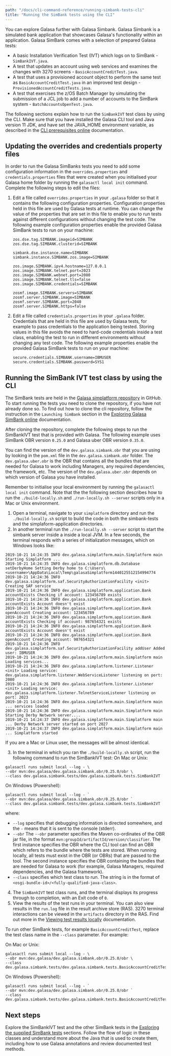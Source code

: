 ```yaml
---
path: "/docs/cli-command-reference/running-simbank-tests-cli"
title: "Running the SimBank tests using the CLI"
---
```


You can explore Galasa further with Galasa Simbank. Galasa Simbank is a simulated bank application that showcases Galasa's functionality within an application. Galasa SimBank comes with a selection of prepared Galasa tests:

- A basic Installation Verification Test (IVT) which logs on to SimBank  - `SimBankIVT.java`.
- A test that updates an account using web services and examines the changes with 3270 screens - `BasicAccountCreditTest.java`.
- A test that uses a provisioned account object to perform the same test as `BasicAccountCreditTest.java` in an improved test design - `ProvisionedAccountCreditTests.java`.
- A test that exercises the z/OS Batch Manager by simulating the submission of a JCL job to add a number of accounts to the SimBank system - `BatchAccountsOpenTest.java`.

The following sections explain how to run the `SimBankIVT` test class by using the CLI. Make sure that you have installed the Galasa CLI tool and Java version 11 JDK, and have set the JAVA_HOME environment variable, as described in the [CLI prerequisites online](cli-prereqs) documentation. 


## Updating the overrides and credentials property files


In order to run the Galasa SimBanks tests you need to add some configuration information in the `overrides.properties` and `credentials.properties` files that were created when you initialised your Galasa home folder by running the ```galasactl local init``` command. Complete the following steps to edit the files:
  

1. Edit a file called `overrides.properties` in your `.galasa` folder so that it contains the following configuration properties. Configuration properties held in this file are used by Galasa tests at runtime. You can change the value of the properties that are set in this file to enable you to run tests against different configurations without changing the test code. The following example configuration properties enable the provided Galasa SimBank tests to run on your machine:

   ```properties
   zos.dse.tag.SIMBANK.imageid=SIMBANK
   zos.dse.tag.SIMBANK.clusterid=SIMBANK

   simbank.dse.instance.name=SIMBANK
   simbank.instance.SIMBANK.zos.image=SIMBANK

   zos.image.SIMBANK.ipv4.hostname=127.0.0.1
   zos.image.SIMBANK.telnet.port=2023
   zos.image.SIMBANK.webnet.port=2080
   zos.image.SIMBANK.telnet.tls=false
   zos.image.SIMBANK.credentials=SIMBANK

   zosmf.image.SIMBANK.servers=SIMBANK
   zosmf.server.SIMBANK.image=SIMBANK
   zosmf.server.SIMBANK.port=2040
   zosmf.server.SIMBANK.https=false
   ```
1. Edit a file called `credentials.properties` in your `.galasa` folder. Credentials that are held in this file are used by Galasa tests, for example to pass credentials to the application being tested. Storing values in this file avoids the need to hard-code credentials inside a test class, enabling the test to run in different environments without changing any test code. The following example properties enable the provided Galasa SimBank tests to run on your machine:

   ```properties
   secure.credentials.SIMBANK.username=IBMUSER
   secure.credentials.SIMBANK.password=SYS1
   ```

## Running the SimBank IVT test class by using the CLI

The SimBank tests are held in the <a href="https://github.com/galasa-dev/simplatform" target="_blank"> Galasa simplatform repository</a> in GitHub. To start running the tests you need to clone the repository, if you have not already done so. To find out how to clone the cli repository, follow the instruction in the `Launching SimBank` section in the [Exploring Galasa SimBank online](simbank-cli) documentation.

After cloning the repository, complete the following steps to run the SimBankIVT test that is provided with Galasa. The following example uses SimBank OBR version `0.25.0` and Galasa uber OBR version `0.35.0`.

You can find the version of the `dev.galasa.simbank.obr` that you are using by looking in the `pom.xml` file in the `dev.galasa.simbank.obr` folder. The `dev.galasa.uber.obr` is the OBR that contains all the bundles that are needed for Galasa to work including Managers, any required dependencies, the framework, etc. The version of the `dev.galasa.uber.obr` depends on which version of Galasa you have installed.

Remember to initialise your local environment by running the `galasactl local init` command. Note that the the following section describes how to run the `./build-locally.sh` and  `./run-locally.sh --server` scripts only in a Mac or Unix environment.


1. Open a terminal, navigate to your `simplatform` directory and run the `./build-locally.sh` script to build the code in both the simbank-tests and the simplaform-application directories.
2. In another terminal run the `./run-locally.sh --server` script to start the simbank server inside a inside a local JVM. In a few seconds, the terminal responds with a series of initialization messages, which on Windows looks like:
```
2019-10-21 14:24:35 INFO dev.galasa.simplatform.main.Simplatform main Starting Simplatform ...
2019-10-21 14:24:35 INFO dev.galasa.simplatform.db.Database setDerbyHome Setting Derby home to C:\Users\<username>\AppData\Local\Temp\galasaSimplatform1440125512154994774
2019-10-21 14:24:36 INFO dev.galasa.simplatform.saf.SecurityAuthorizationFacility <init> Creating SAF service
2019-10-21 14:24:36 INFO dev.galasa.simplatform.application.Bank accountExists Checking if account: 123456789 exists
2019-10-21 14:24:36 INFO dev.galasa.simplatform.application.Bank accountExists Account doesn't exist
2019-10-21 14:24:36 INFO dev.galasa.simplatform.application.Bank openAccount Creating account: 123456789
2019-10-21 14:24:36 INFO dev.galasa.simplatform.application.Bank accountExists Checking if account: 987654321 exists
2019-10-21 14:24:36 INFO dev.galasa.simplatform.application.Bank accountExists Account doesn't exist
2019-10-21 14:24:36 INFO dev.galasa.simplatform.application.Bank openAccount Creating account: 987654321
2019-10-21 14:24:36 INFO dev.galasa.simplatform.saf.SecurityAuthorizationFacility addUser Added user: IBMUSER
2019-10-21 14:24:36 INFO dev.galasa.simplatform.main.Simplatform main Loading services...
2019-10-21 14:24:36 INFO dev.galasa.simplatform.listener.Listener <init> Loading service: dev.galasa.simplatform.listener.WebServiceListener listening on port: 2080
2019-10-21 14:24:36 INFO dev.galasa.simplatform.listener.Listener <init> Loading service: dev.galasa.simplatform.listener.TelnetServiceListener listening on port: 2023
2019-10-21 14:24:36 INFO dev.galasa.simplatform.main.Simplatform main ... services loaded
2019-10-21 14:24:36 INFO dev.galasa.simplatform.main.Simplatform main Starting Derby Network server....
2019-10-21 14:24:37 INFO dev.galasa.simplatform.main.Simplatform main ... Derby Network server started on port 2027
2019-10-21 14:24:37 INFO dev.galasa.simplatform.main.Simplatform main ... Simplatform started
```
If you are a Mac or Linux user, the messages will be almost identical.

3. In the terminal in which you ran the `./build-locally.sh` script, run the following command to run the SimBankIVT test:
On Mac or Unix:
```
galasactl runs submit local --log - \
--obr mvn:dev.galasa/dev.galasa.simbank.obr/0.25.0/obr \
--class dev.galasa.simbank.tests/dev.galasa.simbank.tests.SimBankIVT 
```
On Windows (Powershell):
```
galasactl runs submit local --log - `
--obr mvn:dev.galasa/dev.galasa.simbank.obr/0.25.0/obr `
--class dev.galasa.simbank.tests/dev.galasa.simbank.tests.SimBankIVT
```
where:

- `--log` specifies that debugging information is directed somewhere, and the `-` means that it is sent to the console (stderr).
- `--obr`  The `--obr` parameter specifies the Maven co-ordinates of the OBR jar file, in the format `mvn:groupId/artifactId/version/classifier`. The first instance specifies the OBR where the  CLI tool can find an OBR which refers to the bundle where the tests are stored. When running locally, all tests must exist in the OBR (or OBRs) that are passed to the tool. The second instance specifies the OBR containing  the bundles that are needed for Galasa to work (for example, Galasa Managers, required dependencies, and the Galasa framework).
- `--class` specifies which test class to run. The string is in the format of `<osgi-bundle-id>/<fully-qualified-java-class>`. 
4. The `SimBankIVT` test class runs, and the terminal displays its progress through to completion, with an Exit code of `0`.
5. View the results of the test runs in your terminal. You can also view results in the `run.log` file in the result archive store (RAS). 3270 terminal interactions can be viewed in the `artifacts` directory in the RAS. Find out more in the [Viewing test results locally](/docs/cli-command-reference/viewing-test-results-cli) documentation. 

To run other SimBank tests, for example `BasicAccountCreditTest`, replace the test class name in the `--class` parameter. For example: 

On Mac or Unix:

```
galasactl runs submit local --log - \
--obr mvn:dev.galasa/dev.galasa.simbank.obr/0.25.0/obr \
--class dev.galasa.simbank.tests/dev.galasa.simbank.tests.BasicAccountCreditTest 
```

On Windows (Powershell):

```
galasactl runs submit local --log - `
--obr mvn:dev.galasa/dev.galasa.simbank.obr/0.25.0/obr `
--class dev.galasa.simbank.tests/dev.galasa.simbank.tests.BasicAccountCreditTest
```



## Next steps

Explore the SimBankIVT test and the other SimBank tests in the [Exploring the supplied SimBank tests](/docs/exploring-simbank-tests) sections. Follow the flow of logic in these classes and understand more about the Java that is used to create them, including how to use Galasa annotations and review documented test methods.